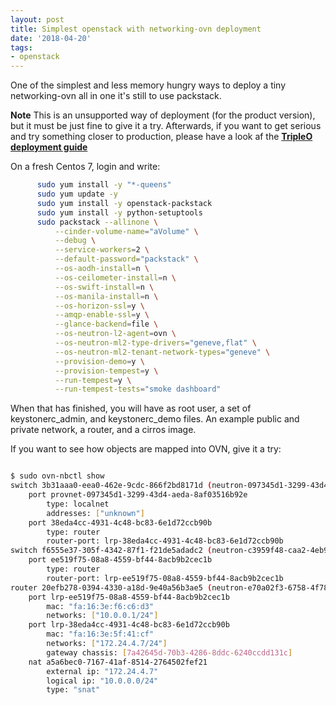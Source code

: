 ```yaml
---
layout: post
title: Simplest openstack with networking-ovn deployment
date: '2018-04-20'
tags:
- openstack
---
```


One of the simplest and less memory hungry ways to deploy a tiny
networking-ovn all in one it's still to use packstack.


<b>Note</b> This is an unsupported way of deployment (for the product version), but it
must be just fine to give it a try. Afterwards, if you want to get serious and try
something closer to production, please have a look af the <b>[TripleO deployment guide](https://docs.openstack.org/networking-ovn/latest/install/tripleo.html)</b>

On a fresh Centos 7, login and write:

```bash
      sudo yum install -y "*-queens"
      sudo yum update -y
      sudo yum install -y openstack-packstack
      sudo yum install -y python-setuptools
      sudo packstack --allinone \
          --cinder-volume-name="aVolume" \
          --debug \
          --service-workers=2 \
          --default-password="packstack" \
          --os-aodh-install=n \
          --os-ceilometer-install=n \
          --os-swift-install=n \
          --os-manila-install=n \
          --os-horizon-ssl=y \
          --amqp-enable-ssl=y \
          --glance-backend=file \
          --os-neutron-l2-agent=ovn \
          --os-neutron-ml2-type-drivers="geneve,flat" \
          --os-neutron-ml2-tenant-network-types="geneve" \
          --provision-demo=y \
          --provision-tempest=y \
          --run-tempest=y \
          --run-tempest-tests="smoke dashboard"
```

When that has finished, you will have as root user, a set of keystonerc_admin,
and keystonerc_demo files. An example public and private network, a router, and
a cirros image.

If you want to see how objects are mapped into OVN, give it a try:

```bash

$ sudo ovn-nbctl show
switch 3b31aaa0-eea0-462e-9cdc-866f2bd8171d (neutron-097345d1-3299-43d4-aeda-8af03516b92e) (aka public)
    port provnet-097345d1-3299-43d4-aeda-8af03516b92e
        type: localnet
        addresses: ["unknown"]
    port 38eda4cc-4931-4c48-bc83-6e1d72ccb90b
        type: router
        router-port: lrp-38eda4cc-4931-4c48-bc83-6e1d72ccb90b
switch f6555e37-305f-4342-87f1-f21de5adadc2 (neutron-c3959f48-caa2-4eb9-b217-19e70c2380cb) (aka private)
    port ee519f75-08a8-4559-bf44-8acb9b2cec1b
        type: router
        router-port: lrp-ee519f75-08a8-4559-bf44-8acb9b2cec1b
router 20efb278-0394-4330-a18d-9e40a56b3ae5 (neutron-e70a02f3-6758-4f78-bc50-133b6c6b0584) (aka router1)
    port lrp-ee519f75-08a8-4559-bf44-8acb9b2cec1b
        mac: "fa:16:3e:f6:c6:d3"
        networks: ["10.0.0.1/24"]
    port lrp-38eda4cc-4931-4c48-bc83-6e1d72ccb90b
        mac: "fa:16:3e:5f:41:cf"
        networks: ["172.24.4.7/24"]
        gateway chassis: [7a42645d-70b3-4286-8ddc-6240ccdd131c]
    nat a5a6bec0-7167-41af-8514-2764502fef21
        external ip: "172.24.4.7"
        logical ip: "10.0.0.0/24"
        type: "snat"

```




